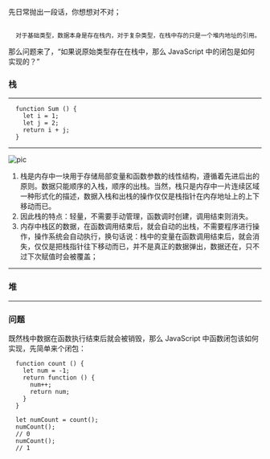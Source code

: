 先日常抛出一段话，你想想对不对；

<code>
  对于基础类型，数据本身是存在栈内，对于复杂类型，在栈中存的只是一个堆内地址的引用。
</code>

那么问题来了，“如果说原始类型存在在栈中，那么 JavaScript 中的闭包是如何实现的？”

### 栈

---
```javscript
  function Sum () {
    let i = 1;
    let j = 2;
    return i + j;
  }
```
---
![pic](https://dpubstatic.udache.com/static/dpubimg/a47275af-2a7b-4218-895b-a75373b258b7.png)

1. 栈是内存中一块用于存储局部变量和函数参数的线性结构，遵循着先进后出的原则。数据只能顺序的入栈，顺序的出栈。当然，栈只是内存中一片连续区域一种形式化的描述，数据入栈和出栈的操作仅仅是栈指针在内存地址上的上下移动而已。
2. 因此栈的特点：轻量，不需要手动管理，函数调时创建，调用结束则消失。
3. 内存中栈区的数据，在函数调用结束后，就会自动的出栈，不需要程序进行操作，操作系统会自动执行，换句话说：栈中的变量在函数调用结束后，就会消失，仅仅是把栈指针往下移动而已，并不是真正的数据弹出，数据还在，只不过下次赋值时会被覆盖；

---

### 堆

---

### 问题

既然栈中数据在函数执行结束后就会被销毁，那么 JavaScript 中函数闭包该如何实现，先简单来个闭包：

```javscript
  function count () {
    let num = -1;
    return function () {
      num++;
      return num;
    }
  }

  let numCount = count();
  numCount();
  // 0
  numCount();
  // 1
```